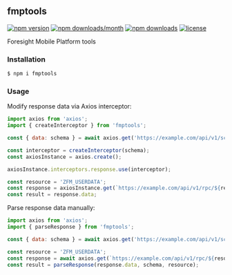 ## fmptools

[![npm version](https://img.shields.io/npm/v/fmptools)](https://www.npmjs.com/package/fmptools)
[![npm downloads/month](https://img.shields.io/npm/dm/fmptools)](https://www.npmjs.com/package/fmptools)
[![npm downloads](https://img.shields.io/npm/dt/fmptools)](https://www.npmjs.com/package/fmptools)
[![license](https://img.shields.io/npm/l/fmptools)](https://github.com/vitnore/fmptools/blob/main/LICENSE)

Foresight Mobile Platform tools

### Installation

```bash
$ npm i fmptools
```

### Usage

Modify response data via Axios interceptor:

```javascript
import axios from 'axios';
import { createInterceptor } from 'fmptools';

const { data: schema } = await axios.get('https://example.com/api/v1/schema');

const interceptor = createInterceptor(schema);
const axiosInstance = axios.create();

axiosInstance.interceptors.response.use(interceptor);

const resource = 'ZFM_USERDATA';
const response = axiosInstance.get(`https://example.com/api/v1/rpc/${resource}/`);
const result = response.data;
```

Parse response data manually:

```javascript
import axios from 'axios';
import { parseResponse } from 'fmptools';

const { data: schema } = await axios.get('https://example.com/api/v1/schema');

const resource = 'ZFM_USERDATA';
const response = await axios.get(`https://example.com/api/v1/rpc/${resource}/`);
const result = parseResponse(response.data, schema, resource);
```
